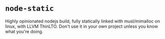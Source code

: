 # `node-static`

Highly opinionated nodejs build, fully statically linked with
musl/mimalloc on linux, with LLVM ThinLTO. Don't use it in your own
project unless you know what you're doing.
